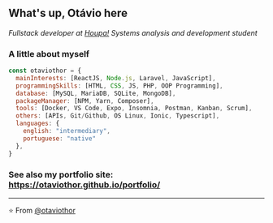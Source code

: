 ## What's up, Otávio here

_Fullstack developer at [Houpa!](http://www.houpa.app)_
_Systems analysis and development student_

### A little about myself  

```javascript
const otaviothor = {
  mainInterests: [ReactJS, Node.js, Laravel, JavaScript],
  programmingSkills: [HTML, CSS, JS, PHP, OOP Programming],
  database: [MySQL, MariaDB, SQLite, MongoDB],
  packageManager: [NPM, Yarn, Composer],
  tools: [Docker, VS Code, Expo, Insomnia, Postman, Kanban, Scrum],
  others: [APIs, Git/Github, OS Linux, Ionic, Typescript],
  languages: {
    english: "intermediary",
    portuguese: "native"
  },
}
```

### See also my portfolio site: https://otaviothor.github.io/portfolio/
---

⭐️ From [@otaviothor](https://github.com/otaviothor)
